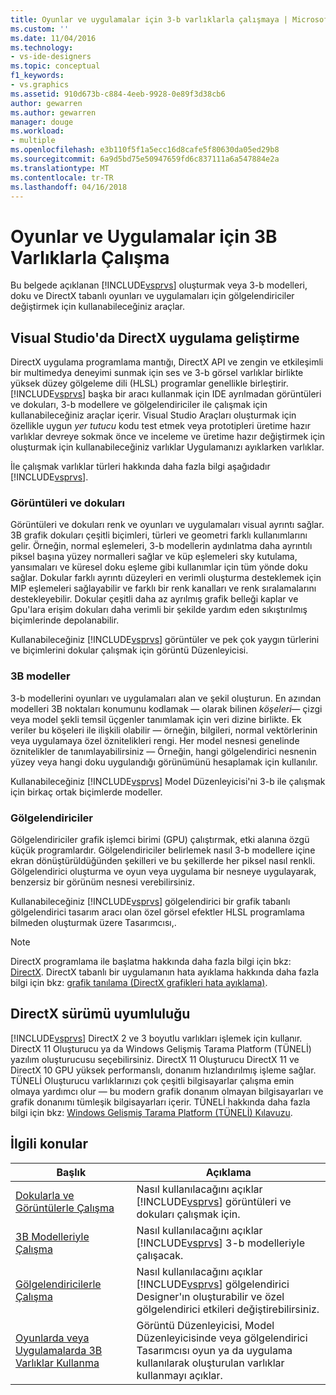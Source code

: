 ```yaml
---
title: Oyunlar ve uygulamalar için 3-b varlıklarla çalışmaya | Microsoft Docs
ms.custom: ''
ms.date: 11/04/2016
ms.technology:
- vs-ide-designers
ms.topic: conceptual
f1_keywords:
- vs.graphics
ms.assetid: 910d673b-c884-4eeb-9928-0e89f3d38cb6
author: gewarren
ms.author: gewarren
manager: douge
ms.workload:
- multiple
ms.openlocfilehash: e3b110f5f1a5ecc16d8cafe5f80630da05ed29b8
ms.sourcegitcommit: 6a9d5bd75e50947659fd6c837111a6a547884e2a
ms.translationtype: MT
ms.contentlocale: tr-TR
ms.lasthandoff: 04/16/2018
---
```

# <a name="working-with-3-d-assets-for-games-and-apps"></a>Oyunlar ve Uygulamalar için 3B Varlıklarla Çalışma
Bu belgede açıklanan [!INCLUDE[vsprvs](../code-quality/includes/vsprvs_md.md)] oluşturmak veya 3-b modelleri, doku ve DirectX tabanlı oyunları ve uygulamaları için gölgelendiriciler değiştirmek için kullanabileceğiniz araçlar.  
  
## <a name="directx-app-development-in-visual-studio"></a>Visual Studio'da DirectX uygulama geliştirme  
 DirectX uygulama programlama mantığı, DirectX API ve zengin ve etkileşimli bir multimedya deneyimi sunmak için ses ve 3-b görsel varlıklar birlikte yüksek düzey gölgeleme dili (HLSL) programlar genellikle birleştirir.[!INCLUDE[vsprvs](../code-quality/includes/vsprvs_md.md)] başka bir aracı kullanmak için IDE ayrılmadan görüntüleri ve dokuları, 3-b modellere ve gölgelendiriciler ile çalışmak için kullanabileceğiniz araçlar içerir. Visual Studio Araçları oluşturmak için özellikle uygun *yer tutucu* kodu test etmek veya prototipleri üretime hazır varlıklar devreye sokmak önce ve inceleme ve üretime hazır değiştirmek için oluşturmak için kullanabileceğiniz varlıklar Uygulamanızı ayıklarken varlıklar.  
  
 İle çalışmak varlıklar türleri hakkında daha fazla bilgi aşağıdadır [!INCLUDE[vsprvs](../code-quality/includes/vsprvs_md.md)].  
  
### <a name="images-and-textures"></a>Görüntüleri ve dokuları  
 Görüntüleri ve dokuları renk ve oyunları ve uygulamaları visual ayrıntı sağlar. 3B grafik dokuları çeşitli biçimleri, türleri ve geometri farklı kullanımlarını gelir. Örneğin, normal eşlemeleri, 3-b modellerin aydınlatma daha ayrıntılı piksel başına yüzey normalleri sağlar ve küp eşlemeleri sky kutulama, yansımaları ve küresel doku eşleme gibi kullanımlar için tüm yönde doku sağlar. Dokular farklı ayrıntı düzeyleri en verimli oluşturma desteklemek için MIP eşlemeleri sağlayabilir ve farklı bir renk kanalları ve renk sıralamalarını destekleyebilir. Dokular çeşitli daha az ayrılmış grafik belleği kaplar ve Gpu'lara erişim dokuları daha verimli bir şekilde yardım eden sıkıştırılmış biçimlerinde depolanabilir.  
  
 Kullanabileceğiniz [!INCLUDE[vsprvs](../code-quality/includes/vsprvs_md.md)] görüntüler ve pek çok yaygın türlerini ve biçimlerini dokular çalışmak için görüntü Düzenleyicisi.  
  
### <a name="3-d-models"></a>3B modeller  
 3-b modellerini oyunları ve uygulamaları alan ve şekil oluşturun. En azından modelleri 3B noktaları konumunu kodlamak — olarak bilinen *köşeleri*— çizgi veya model şekli temsil üçgenler tanımlamak için veri dizine birlikte. Ek veriler bu köşeleri ile ilişkili olabilir — örneğin, bilgileri, normal vektörlerinin veya uygulamaya özel öznitelikleri rengi. Her model nesnesi genelinde öznitelikler de tanımlayabilirsiniz — Örneğin, hangi gölgelendirici nesnenin yüzey veya hangi doku uygulandığı görünümünü hesaplamak için kullanılır.  
  
 Kullanabileceğiniz [!INCLUDE[vsprvs](../code-quality/includes/vsprvs_md.md)] Model Düzenleyicisi'ni 3-b ile çalışmak için birkaç ortak biçimlerde modeller.  
  
### <a name="shaders"></a>Gölgelendiriciler  
 Gölgelendiriciler grafik işlemci birimi (GPU) çalıştırmak, etki alanına özgü küçük programlardır. Gölgelendiriciler belirlemek nasıl 3-b modellere içine ekran dönüştürüldüğünden şekilleri ve bu şekillerde her piksel nasıl renkli. Gölgelendirici oluşturma ve oyun veya uygulama bir nesneye uygulayarak, benzersiz bir görünüm nesnesi verebilirsiniz.  
  
 Kullanabileceğiniz [!INCLUDE[vsprvs](../code-quality/includes/vsprvs_md.md)] gölgelendirici bir grafik tabanlı gölgelendirici tasarım aracı olan özel görsel efektler HLSL programlama bilmeden oluşturmak üzere Tasarımcısı,.  
  
> [!NOTE]
>  DirectX programlama ile başlatma hakkında daha fazla bilgi için bkz: [DirectX](http://go.microsoft.com/fwlink/p/?LinkId=224633). DirectX tabanlı bir uygulamanın hata ayıklama hakkında daha fazla bilgi için bkz: [grafik tanılama (DirectX grafikleri hata ayıklama)](../debugger/visual-studio-graphics-diagnostics.md).  
  
## <a name="directx-version-compatibility"></a>DirectX sürümü uyumluluğu  
 [!INCLUDE[vsprvs](../code-quality/includes/vsprvs_md.md)] DirectX 2 ve 3 boyutlu varlıkları işlemek için kullanır. DirectX 11 Oluşturucu ya da Windows Gelişmiş Tarama Platform (TÜNELİ) yazılım oluşturucusu seçebilirsiniz. DirectX 11 Oluşturucu DirectX 11 ve DirectX 10 GPU yüksek performanslı, donanım hızlandırılmış işleme sağlar. TÜNELİ Oluşturucu varlıklarınızı çok çeşitli bilgisayarlar çalışma emin olmaya yardımcı olur — bu modern grafik donanım olmayan bilgisayarları ve grafik donanımı tümleşik bilgisayarları içerir. TÜNELİ hakkında daha fazla bilgi için bkz: [Windows Gelişmiş Tarama Platform (TÜNELİ) Kılavuzu](http://go.microsoft.com/fwlink/p/?LinkId=224634).  
  
## <a name="related-topics"></a>İlgili konular  
  
|Başlık|Açıklama|  
|-----------|-----------------|  
|[Dokularla ve Görüntülerle Çalışma](../designers/working-with-textures-and-images.md)|Nasıl kullanılacağını açıklar [!INCLUDE[vsprvs](../code-quality/includes/vsprvs_md.md)] görüntüleri ve dokuları çalışmak için.|  
|[3B Modelleriyle Çalışma](../designers/working-with-3-d-models.md)|Nasıl kullanılacağını açıklar [!INCLUDE[vsprvs](../code-quality/includes/vsprvs_md.md)] 3-b modelleriyle çalışacak.|  
|[Gölgelendiricilerle Çalışma](../designers/working-with-shaders.md)|Nasıl kullanılacağını açıklar [!INCLUDE[vsprvs](../code-quality/includes/vsprvs_md.md)] gölgelendirici Designer'ın oluşturabilir ve özel gölgelendirici etkileri değiştirebilirsiniz.|  
|[Oyunlarda veya Uygulamalarda 3B Varlıklar Kullanma](../designers/using-3-d-assets-in-your-game-or-app.md)|Görüntü Düzenleyicisi, Model Düzenleyicisinde veya gölgelendirici Tasarımcısı oyun ya da uygulama kullanılarak oluşturulan varlıklar kullanmayı açıklar.|